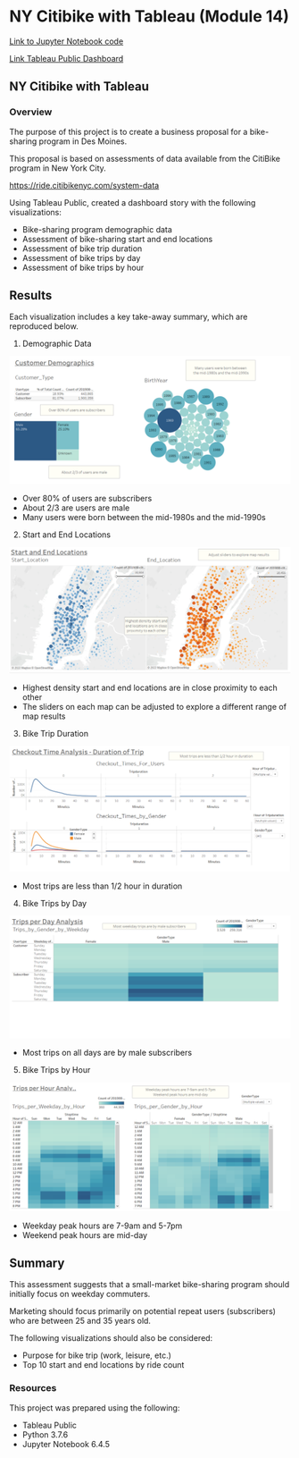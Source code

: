 #   NY Citibike with Tableau (Module 14)

[Link to Jupyter Notebook code](NYC_CitiBike_Challenge.ipynb)

[Link Tableau Public Dashboard](https://public.tableau.com/app/profile/neil.ralston/viz/Module_14_Bikesharing_Challenge/Challenge_Story?publish=yes)

## NY Citibike with Tableau

### Overview
The purpose of this project is to create a business proposal for a bike-sharing program in Des Moines.

This proposal is based on assessments of data available from the CitiBike program in New York City.

https://ride.citibikenyc.com/system-data

Using Tableau Public, created a dashboard story with the following visualizations:

* Bike-sharing program demographic data
* Assessment of bike-sharing start and end locations
* Assessment of bike trip duration
* Assessment of bike trips by day 
* Assessment of bike trips by hour

## Results

Each visualization includes a key take-away summary, which are reproduced below.

1. Demographic Data

![Demographic Data Visualization](demo.PNG)

* Over 80% of users are subscribers
* About 2/3 are users are male
* Many users were born between the mid-1980s and the mid-1990s

2. Start and End Locations

![Location Visualization](location.PNG)

* Highest density start and end locations are in close proximity to each other 
* The sliders on each map can be adjusted to explore a different range of map results

3. Bike Trip Duration

![Duration Visualization](duration.PNG)

* Most trips are less than 1/2 hour in duration

4. Bike Trips by Day

![Day Visualization](day.PNG)

* Most trips on all days are by male subscribers

5. Bike Trips by Hour

![Hour Visualization](hour.PNG)

* Weekday peak hours are 7-9am and 5-7pm
* Weekend peak hours are mid-day

## Summary

This assessment suggests that a small-market bike-sharing program should initially focus on weekday commuters.

Marketing should focus primarily on potential repeat users (subscribers) who are between 25 and 35 years old.

The following visualizations should also be considered:
* Purpose for bike trip (work, leisure, etc.)
* Top 10 start and end locations by ride count

### Resources

This project was prepared using the following:
* Tableau Public
* Python 3.7.6
* Jupyter Notebook 6.4.5
